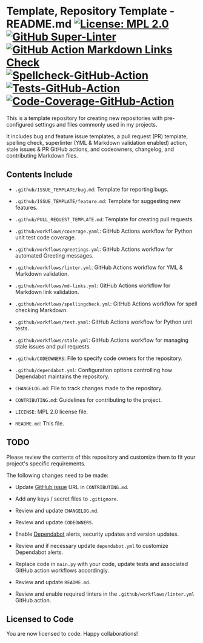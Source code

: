 # Template, Repository Template - README.md [![License: MPL 2.0](https://img.shields.io/badge/License-MPL%202.0-brightgreen.svg)](https://opensource.org/licenses/MPL-2.0) [![GitHub Super-Linter](https://github.com/tom-halpin/template-repo-template/actions/workflows/linter.yml/badge.svg)](https://github.com/marketplace/actions/super-linter) [![GitHub Action Markdown Links Check](https://github.com/tom-halpin/template-repo-template/actions/workflows/md-links.yml/badge.svg)](https://github.com/gaurav-nelson/github-action-markdown-link-check) [![Spellcheck-GitHub-Action](https://github.com/tom-halpin/template-repo-template/actions/workflows/spellcheck.yaml/badge.svg)](https://github.com/rojopolis/spellcheck-github-actions) [![Tests-GitHub-Action](https://github.com/tom-halpin/template-repo-template/actions/workflows/test.yaml/badge.svg)](https://github.com/actions/setup-python) [![Code-Coverage-GitHub-Action](https://github.com/tom-halpin/template-repo-template/actions/workflows/coverage.yaml/badge.svg)](https://github.com/actions/setup-python)

This is a template repository for creating new repositories with pre-configured settings and files commonly used in my projects.

It includes bug and feature issue templates, a pull request (PR) template, spelling check, superlinter (YML & Markdown validation enabled) action, stale issues & PR GitHub actions, and codeowners, changelog, and contributing Markdown files.

## Contents Include

- ```.github/ISSUE_TEMPLATE/bug.md```: Template for reporting bugs.

- ```.github/ISSUE_TEMPLATE/feature.md```: Template for suggesting new features.

- ```.github/PULL_REQUEST_TEMPLATE.md```: Template for creating pull requests.

- ```.github/workflows/coverage.yaml```: GitHub Actions workflow for Python unit test code coverage.

- ```.github/workflows/greetings.yml```: GitHub Actions workflow for automated Greeting messages.

- ```.github/workflows/linter.yml```: GitHub Actions workflow for YML & Markdown validation.

- ```.github/workflows/md-links.yml```: GitHub Actions workflow for Markdown link validation.

- ```.github/workflows/spellingcheck.yml```: GitHub Actions workflow for spell checking Markdown.

- ```.github/workflows/test.yaml```: GitHub Actions workflow for Python unit tests.

- ```.github/workflows/stale.yml```: GitHub Actions workflow for managing stale issues and pull requests.

- ```.github/CODEOWNERS```: File to specify code owners for the repository.

- ```.github/dependabot.yml```: Configuration options controlling how Dependabot maintains the repository.

- ```CHANGELOG.md```: File to track changes made to the repository.

- ```CONTRIBUTING.md```: Guidelines for contributing to the project.

- ```LICENSE```: MPL 2.0 license file.

- ```README.md```: This file.

## TODO

Please review the contents of this repository and customize them to fit your project's specific requirements.

The following changes need to be made:

- Update [GitHub issue](https://github.com/orgname/reponame/issues/new) URL in ```CONTRIBUTING.md```.

- Add any keys / secret files to ```.gitignore```.

- Review and update ```CHANGELOG.md```.

- Review and update ```CODEOWNERS```.

- Enable [Dependabot](https://github.com/tom-halpin/template-repo-template/settings/security_analysis) alerts, security updates and version updates.

- Review and if necessary update ```dependabot.yml``` to customize Dependabot alerts.

- Replace code in ```main.py``` with your code, update tests and associated GitHub action workflows accordingly.

- Review and update ```README.md```.

- Review and enable required linters in the ```.github/workflows/linter.yml``` GitHub action.

## Licensed to Code

You are now licensed to code. Happy collaborations!
